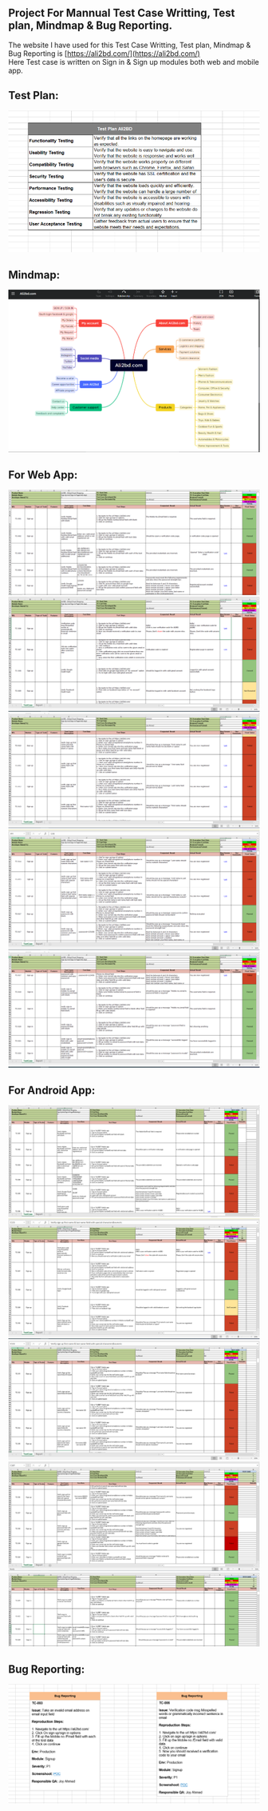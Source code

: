 ## Project For Mannual Test Case Writting, Test plan, Mindmap & Bug Reporting.
The website I have used for this Test Case Writting, Test plan, Mindmap & Bug Reporting is [https://ali2bd.com/](https://ali2bd.com/)  
Here Test case is written on Sign in & Sign up modules both web and mobile app. 

## Test Plan:

![1](https://github.com/joyahamad074/Test-Case-Writing-SQA-proj./blob/main/images/Test-plan-ali2bd.PNG)


## Mindmap:

![1](https://github.com/joyahamad074/Test-Case-Writing-SQA-proj./blob/main/images/ali2bd-mindmap.PNG)


## For Web App:  

![1](https://github.com/joyahamad074/Test-Case-Writing-SQA-proj./blob/main/images/web-app1.PNG)
![2](https://github.com/joyahamad074/Test-Case-Writing-SQA-proj./blob/main/images/web-app2.PNG)
![3](https://github.com/joyahamad074/Test-Case-Writing-SQA-proj./blob/main/images/web-app3.PNG)
![4](https://github.com/joyahamad074/Test-Case-Writing-SQA-proj./blob/main/images/web-app4.PNG)
![5](https://github.com/joyahamad074/Test-Case-Writing-SQA-proj./blob/main/images/web-app5.PNG)


## For Android App: 

![1](https://github.com/joyahamad074/Test-Case-Writing-SQA-proj./blob/main/images/mobile-app1.PNG)
![2](https://github.com/joyahamad074/Test-Case-Writing-SQA-proj./blob/main/images/mobile-app2.PNG)
![3](https://github.com/joyahamad074/Test-Case-Writing-SQA-proj./blob/main/images/mobile-app3.PNG)
![4](https://github.com/joyahamad074/Test-Case-Writing-SQA-proj./blob/main/images/mobile-app4.PNG)
![5](https://github.com/joyahamad074/Test-Case-Writing-SQA-proj./blob/main/images/mobile-app5.PNG)


## Bug Reporting:
![1](https://github.com/joyahamad074/Test-Case-Writing-SQA-proj./blob/main/images/bug-report-ali2bd.PNG)
